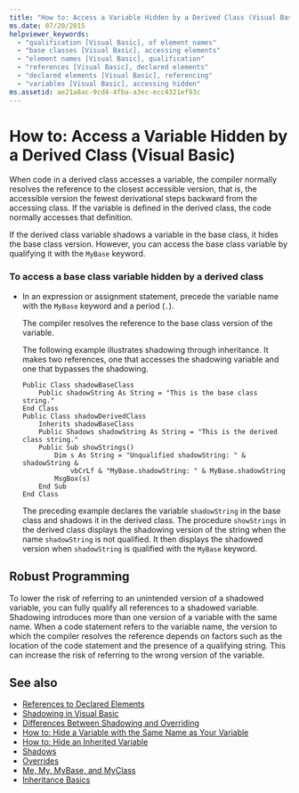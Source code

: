 ```yaml
---
title: "How to: Access a Variable Hidden by a Derived Class (Visual Basic)"
ms.date: 07/20/2015
helpviewer_keywords: 
  - "qualification [Visual Basic], of element names"
  - "base classes [Visual Basic], accessing elements"
  - "element names [Visual Basic], qualification"
  - "references [Visual Basic], declared elements"
  - "declared elements [Visual Basic], referencing"
  - "variables [Visual Basic], accessing hidden"
ms.assetid: ae21a8ac-9cd4-4fba-a3ec-ecc4321ef93c
---
```

# How to: Access a Variable Hidden by a Derived Class (Visual Basic)
When code in a derived class accesses a variable, the compiler normally resolves the reference to the closest accessible version, that is, the accessible version the fewest derivational steps backward from the accessing class. If the variable is defined in the derived class, the code normally accesses that definition.  
  
 If the derived class variable shadows a variable in the base class, it hides the base class version. However, you can access the base class variable by qualifying it with the `MyBase` keyword.  
  
### To access a base class variable hidden by a derived class  
  
-   In an expression or assignment statement, precede the variable name with the `MyBase` keyword and a period (`.`).  
  
     The compiler resolves the reference to the base class version of the variable.  
  
     The following example illustrates shadowing through inheritance. It makes two references, one that accesses the shadowing variable and one that bypasses the shadowing.  
  
    ```  
    Public Class shadowBaseClass  
        Public shadowString As String = "This is the base class string."  
    End Class  
    Public Class shadowDerivedClass  
        Inherits shadowBaseClass  
        Public Shadows shadowString As String = "This is the derived class string."  
        Public Sub showStrings()  
            Dim s As String = "Unqualified shadowString: " & shadowString &  
                vbCrLf & "MyBase.shadowString: " & MyBase.shadowString  
            MsgBox(s)  
        End Sub  
    End Class  
    ```  
  
     The preceding example declares the variable `shadowString` in the base class and shadows it in the derived class. The procedure `showStrings` in the derived class displays the shadowing version of the string when the name `shadowString` is not qualified. It then displays the shadowed version when `shadowString` is qualified with the `MyBase`  keyword.  
  
## Robust Programming  
 To lower the risk of referring to an unintended version of a shadowed variable, you can fully qualify all references to a shadowed variable. Shadowing introduces more than one version of a variable with the same name. When a code statement refers to the variable name, the version to which the compiler resolves the reference depends on factors such as the location of the code statement and the presence of a qualifying string. This can increase the risk of referring to the wrong version of the variable.  
  
## See also
- [References to Declared Elements](../../../../visual-basic/programming-guide/language-features/declared-elements/references-to-declared-elements.md)
- [Shadowing in Visual Basic](../../../../visual-basic/programming-guide/language-features/declared-elements/shadowing.md)
- [Differences Between Shadowing and Overriding](../../../../visual-basic/programming-guide/language-features/declared-elements/differences-between-shadowing-and-overriding.md)
- [How to: Hide a Variable with the Same Name as Your Variable](../../../../visual-basic/programming-guide/language-features/declared-elements/how-to-hide-a-variable-with-the-same-name-as-your-variable.md)
- [How to: Hide an Inherited Variable](../../../../visual-basic/programming-guide/language-features/declared-elements/how-to-hide-an-inherited-variable.md)
- [Shadows](../../../../visual-basic/language-reference/modifiers/shadows.md)
- [Overrides](../../../../visual-basic/language-reference/modifiers/overrides.md)
- [Me, My, MyBase, and MyClass](../../../../visual-basic/programming-guide/program-structure/me-my-mybase-and-myclass.md)
- [Inheritance Basics](../../../../visual-basic/programming-guide/language-features/objects-and-classes/inheritance-basics.md)
